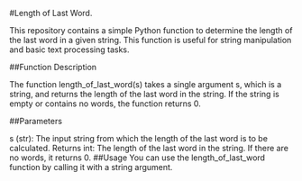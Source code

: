 #Length of Last Word.

This repository contains a simple Python function to determine the length of the last word in a given string. This function is useful for string manipulation and basic text processing tasks.

##Function Description

The function length_of_last_word(s) takes a single argument s, which is a string, and returns the length of the last word in the string. If the string is empty or contains no words, the function returns 0.

##Parameters

s (str): The input string from which the length of the last word is to be calculated.
Returns
int: The length of the last word in the string. If there are no words, it returns 0.
##Usage
You can use the length_of_last_word function by calling it with a string argument. 
